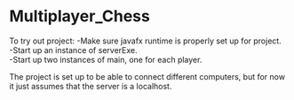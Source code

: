 # Multiplayer_Chess

To try out project:
-Make sure javafx runtime is properly set up for project. <br>
-Start up an instance of serverExe. <br>
-Start up two instances of main, one for each player.<br>
 
The project is set up to be able to connect different computers, but for now it just assumes that the server is a localhost.

